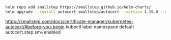 ```bash
helm repo add smallstep https://smallstep.github.io/helm-charts/
helm upgrade --install autocert smallstep/autocert --version 1.19.0 --namespace=smallstep --create-namespace --values values.yaml
```


https://smallstep.com/docs/certificate-manager/kubernetes-autocert/#before-you-begin
kubectl label namespace default autocert.step.sm=enabled